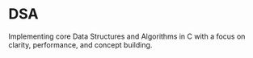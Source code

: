 # DSA
Implementing core Data Structures and Algorithms in C with a focus on clarity, performance, and concept building.
